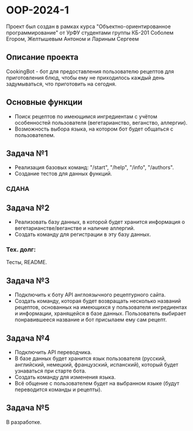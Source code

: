 # OOP-2024-1
Проект был создан в рамках курса "Объектно-ориентированное программирование" от УрФУ студентами группы КБ-201 Соболем Егором, Желтышевым Антоном и Лариным Сергеем
## Описание проекта
CookingBot - бот для предоставления пользователю рецептов для приготовления блюд, чтобы ему не приходилось каждый день задумываться, что приготовить на сегодня.
## Основные функции
- Поиск рецептов по имеющимся ингредиентам с учётом особенностей пользователя (вегетарианство, веганство, аллергии).
- Возможность выбора языка, на котором бот будет общаться с пользователем.
## Задача №1
- Реализация базовых команд: "/start", "/help", "/info", "/authors".
- Создание тестов для данных функций.
### СДАНА
## Задача №2
- Реализовать базу данных, в которой будет хранится информация о вегетарианстве/веганстве и наличие аллергий.
- Создать команду для регистрации в эту базу данных.
### Тех. долг:
Тесты, README.
## Задача №3
- Подключить к боту API англоязычного рецептурного сайта.
- Создать команду, которая будет возвращать несколько названий рецептов, основанных на имеющихся у пользователя ингредиентах и информации, хранящейся в базе данных. Пользователь выбирает понравившееся название и бот присылаем ему сам рецепт.
## Задача №4
- Подключить API переводчика.
- В базе данных будет хранится язык пользователя (русский, английский, немецкий, французский, испанский), который будет узнаваться при старте бота.
- Создать команду для изменения языка.
- Всё общение с пользователем будет на выбранном языке (будут переводится команды и рецепты).
## Задача №5
В разработке.
